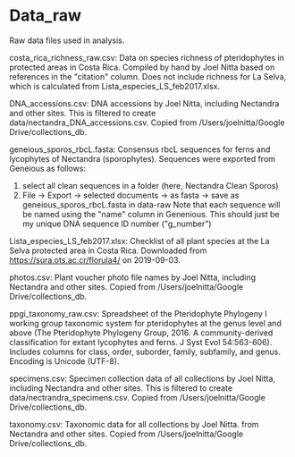# Data_raw

Raw data files used in analysis.

costa_rica_richness_raw.csv: Data on species richness of pteridophytes in protected 
areas in Costa Rica. Compiled by hand by Joel Nitta based on references in the 
"citation" column. Does not include richness for La Selva, which is calculated from
Lista_especies_LS_feb2017.xlsx.

DNA_accessions.csv: DNA accessions by Joel Nitta, including Nectandra and other 
sites. This is filtered to create data/nectandra_DNA_accessions.csv. Copied from 
/Users/joelnitta/Google Drive/collections_db.

geneious_sporos_rbcL.fasta: Consensus rbcL sequences for ferns and lycophytes
of Nectandra (sporophytes). Sequences were exported from Geneious as follows:
  1. select all clean sequences in a folder (here, Nectandra Clean Sporos)
  2. File -> Export -> selected documents -> as fasta -> 
  save as geneious_sporos_rbcL.fasta in data-raw
Note that each sequence will be named using the "name" column in Genenious. 
This should just be my unique DNA sequence ID number ("g_number")

Lista_especies_LS_feb2017.xlsx: Checklist of all plant species at the La Selva 
protected area in Costa Rica. Downloaded from https://sura.ots.ac.cr/florula4/ 
on 2019-09-03.

photos.csv: Plant voucher photo file names by Joel Nitta, including Nectandra 
and other sites. Copied from /Users/joelnitta/Google Drive/collections_db.

ppgi_taxonomy_raw.csv: Spreadsheet of the Pteridophyte Phylogeny I working group
taxonomic system for pteridophytes at the genus level and above 
(The Pteridophyte Phylogeny Group, 2016. A community-derived classification for 
extant lycophytes and ferns. J Syst Evol 54:563-606). Includes columns for 
class, order, suborder, family, subfamily, and genus. Encoding is Unicode (UTF-8).

specimens.csv: Specimen collection data of all collections by Joel Nitta, 
including Nectandra and other sites. This is filtered to create 
data/nectrandra_specimens.csv. 
Copied from /Users/joelnitta/Google Drive/collections_db.

taxonomy.csv: Taxonomic data for all collections by Joel Nitta. from Nectandra 
and other sites.  Copied from /Users/joelnitta/Google Drive/collections_db.
